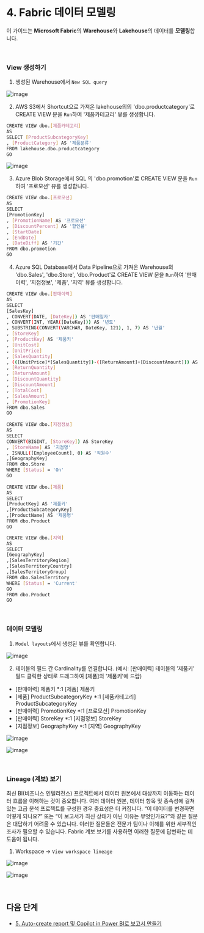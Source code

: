 # 4. Fabric 데이터 모델링

이 가이드는 **Microsoft Fabric**의 **Warehouse**와 **Lakehouse**의 데이터를 **모델링**합니다.  


<br/> 

### View 생성하기

1. 생성된 Warehouse에서 `New SQL query` 

![image](https://github.com/user-attachments/assets/608dc718-58cf-41d7-9686-79f5053a64d3)


2. AWS S3에서 Shortcut으로 가져온 lakehouse의의 'dbo.productcategory'로 CREATE VIEW 문을 `Run`하여 '제품카테고리' 뷰를 생성합니다. 

```bash
CREATE VIEW dbo.[제품카테고리]
AS
SELECT [ProductSubcategoryKey]
, [ProductCategory] AS '제품분류'
FROM lakehouse.dbo.productcategory
GO
```

![image](https://github.com/user-attachments/assets/954194d9-49ec-4115-bdf4-15ee7720dae3)


3. Azure Blob Storage에서 SQL 의 'dbo.promotion'로 CREATE VIEW 문을 `Run`하여 '프로모션' 뷰를 생성합니다.

```bash
CREATE VIEW dbo.[프로모션]
AS
SELECT
[PromotionKey]
, [PromotionName] AS '프로모션'
, [DiscountPercent] AS '할인율'
, [StartDate]
, [EndDate]
, [DateDiff] AS '기간'
FROM dbo.promotion
GO
``` 


4. Azure SQL Database에서 Data Pipeline으로 가져온 Warehouse의 'dbo.Sales', 'dbo.Store', 'dbo.Product'로 CREATE VIEW 문을 `Run`하여 '판매이력', '지점정보', '제품', '지역' 뷰를 생성합니다.

```bash
CREATE VIEW dbo.[판매이력]
AS
SELECT
[SalesKey]
, CONVERT(DATE, [DateKey]) AS '판매일자'
, CONVERT(INT, YEAR([DateKey])) AS '년도'
, SUBSTRING(CONVERT(VARCHAR, DateKey, 121), 1, 7) AS '년월'
, [StoreKey]
, [ProductKey] AS '제품키'
, [UnitCost]
, [UnitPrice]
, [SalesQuantity]
, (([UnitPrice]*[SalesQuantity])-([ReturnAmount]+[DiscountAmount])) AS 'Net Revenue'
, [ReturnQuantity]
, [ReturnAmount]
, [DiscountQuantity]
, [DiscountAmount]
, [TotalCost]
, [SalesAmount]
, [PromotionKey]
FROM dbo.Sales
GO
 
CREATE VIEW dbo.[지점정보]
AS
SELECT
CONVERT(BIGINT, [StoreKey]) AS StoreKey
, [StoreName] AS '지점명'
, ISNULL([EmployeeCount], 0) AS '직원수'
,[GeographyKey]
FROM dbo.Store
WHERE [Status] = 'On'
GO
 
CREATE VIEW dbo.[제품]
AS
SELECT
[ProductKey] AS '제품키'
,[ProductSubcategoryKey]
,[ProductName] AS '제품명'
FROM dbo.Product
GO 

CREATE VIEW dbo.[지역]
AS
SELECT
[GeographyKey]
,[SalesTerritoryRegion]
,[SalesTerritoryCountry]
,[SalesTerritoryGroup]
FROM dbo.SalesTerritory
WHERE [Status] = 'Current'
GO
FROM dbo.Product
GO
```

<br/> 

### 데이터 모델링

1. `Model layouts`에서 생성된 뷰를 확인합니다. 

![image](https://github.com/user-attachments/assets/857b02e0-c0d7-4fce-a853-11a8d44ce6d7)


2. 테이블의 필드 간 Cardinality를 연결합니다. (예시: [판매이력] 테이블의 '제품키' 필드 클릭한 상태로 드래그하여 [제품]의 '제품키'에 드랍)
  * [판매이력] 제품키 *:1 [제품] 제품키 
  * [제품] ProductSubcategoryKey *:1 [제품카테고리] ProductSubcategoryKey  
  * [판매이력] PromotionKey *:1 [프로모션] PromotionKey 
  * [판매이력] StoreKey *:1 [지점정보] StoreKey 
  * [지점정보] GeographyKey *:1 [지역] GeographyKey 

![image](https://github.com/user-attachments/assets/de5e07d1-7afa-4111-9222-bb2f53e41ef6)


![image](https://github.com/user-attachments/assets/2385f671-7d6e-4242-9af4-0e2c4728fba0)


<br/> 

### Lineage (계보) 보기 

최신 BI(비즈니스 인텔리전스) 프로젝트에서 데이터 원본에서 대상까지 이동하는 데이터 흐름을 이해하는 것이 중요합니다. 여러 데이터 원본, 데이터 항목 및 종속성에 걸쳐 있는 고급 분석 프로젝트를 구성한 경우 중요성은 더 커집니다. “이 데이터를 변경하면 어떻게 되나요?” 또는 “이 보고서가 최신 상태가 아닌 이유는 무엇인가요?”와 같은 질문은 대답하기 어려울 수 있습니다. 이러한 질문들은 전문가 팀이나 이해를 위한 세부적인 조사가 필요할 수 있습니다. Fabric 계보 보기를 사용하면 이러한 질문에 답변하는 데 도움이 됩니다.

1. Workspace -> `View workspace lineage`

![image](https://github.com/user-attachments/assets/c8698887-75b3-4240-a402-cef7262c078d)


![image](https://github.com/user-attachments/assets/582b1f03-2934-4f10-a73a-6643c74f56fb)


<br/>  

## 다음 단계 

* [5.	Auto-create report 및 Copilot in Power BI로 보고서 만들기](https://github.com/mnrvacho/Microsoft-Fabric/blob/main/5.%20Auto-create%20report%20%26%20Copilot%20in%20Power%20BI.md) 
 
<br/> 
